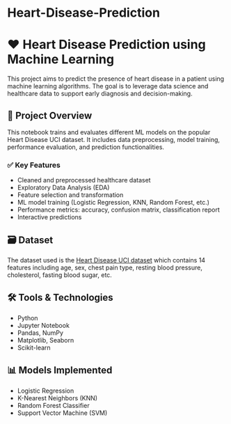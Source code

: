 # Heart-Disease-Prediction
# ❤️ Heart Disease Prediction using Machine Learning

This project aims to predict the presence of heart disease in a patient using machine learning algorithms. The goal is to leverage data science and healthcare data to support early diagnosis and decision-making.

## 🧠 Project Overview

This notebook trains and evaluates different ML models on the popular Heart Disease UCI dataset. It includes data preprocessing, model training, performance evaluation, and prediction functionalities.

### ✅ Key Features

- Cleaned and preprocessed healthcare dataset
- Exploratory Data Analysis (EDA)
- Feature selection and transformation
- ML model training (Logistic Regression, KNN, Random Forest, etc.)
- Performance metrics: accuracy, confusion matrix, classification report
- Interactive predictions

## 🗃 Dataset

The dataset used is the [Heart Disease UCI dataset](https://www.kaggle.com/datasets/cherngs/heart-disease-cleveland-uci) which contains 14 features including age, sex, chest pain type, resting blood pressure, cholesterol, fasting blood sugar, etc.

## 🛠️ Tools & Technologies

- Python
- Jupyter Notebook
- Pandas, NumPy
- Matplotlib, Seaborn
- Scikit-learn

## 📊 Models Implemented

- Logistic Regression
- K-Nearest Neighbors (KNN)
- Random Forest Classifier
- Support Vector Machine (SVM)


